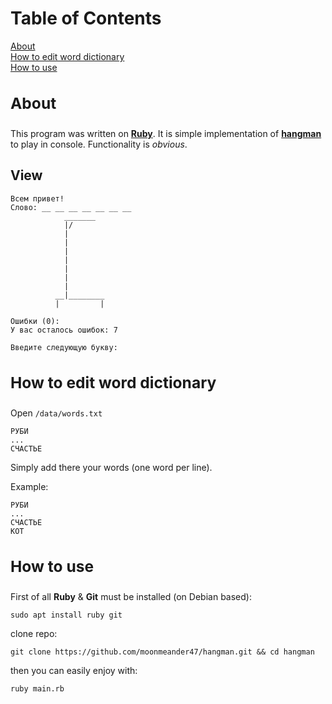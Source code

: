 Table of Contents
===
[About](#about)  
[How to edit word dictionary](#edit)  
[How to use](#use)

<a name="about"><h3>About</h3></a>
----
This program was written on [**Ruby**](https://www.ruby-lang.org/en/). It is simple implementation of [**hangman**](https://en.wikipedia.org/wiki/Hangman_(game)) to play in console. Functionality is _obvious_.

## View
```
Всем привет!
Слово: __ __ __ __ __ __ __
            _______
            |/
            |
            |
            |
            |
            |
            |
            |
          __|________
          |         |

Ошибки (0): 
У вас осталось ошибок: 7

Введите следующую букву:
```

<a name="edit"><h3>How to edit word dictionary</h3></a>
----
Open ```/data/words.txt```
```
РУБИ
...
СЧАСТЬЕ
```
Simply add there your words (one word per line).

Example:
```
РУБИ
...
СЧАСТЬЕ
КОТ
```

<a name="use"><h3>How to use</h3></a>
---------------
First of all **Ruby** & **Git** must be installed (on Debian based):
```
sudo apt install ruby git
```
clone repo: 
```
git clone https://github.com/moonmeander47/hangman.git && cd hangman
```
then you can easily enjoy with:
```
ruby main.rb
```
